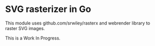 # SVG rasterizer in Go 

This module uses github.com/srwiley/rasterx and webrender library to raster SVG images.

This is a Work In Progress.